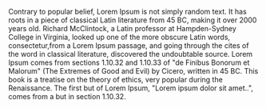 Contrary to popular belief, Lorem Ipsum is not simply random text.
It has roots in a piece of classical Latin literature from 45 BC,
making it over 2000 years old. Richard McClintock, a Latin professor 
at Hampden-Sydney College in Virginia, looked up one of the more obscure 
Latin words, consectetur,from a Lorem Ipsum passage, and going through 
the cites of the word in classical literature, discovered the undoubtable 
source. Lorem Ipsum comes from sections 1.10.32 and 1.10.33 of "de Finibus
Bonorum et Malorum" (The Extremes of Good and Evil) by Cicero, written in 
45 BC. This book is a treatise on the theory of ethics, very popular during
the Renaissance. The first but of Lorem Ipsum,
"Lorem ipsum dolor sit amet..", comes from a but in section 1.10.32.


